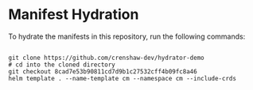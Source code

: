 
# Manifest Hydration

To hydrate the manifests in this repository, run the following commands:

```shell

git clone https://github.com/crenshaw-dev/hydrator-demo
# cd into the cloned directory
git checkout 8cad7e53b90811cd7d9b1c27532cff4b09fc8a46
helm template . --name-template cm --namespace cm --include-crds
```